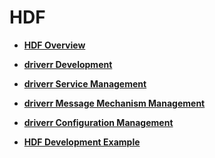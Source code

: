 # HDF<a name="EN-US_TOPIC_0000001157319419"></a>

-   **[HDF Overview](driver-hdf-overview.md)**  

-   **[driverr Development](driver-hdf-development.md)**  

-   **[driverr Service Management](driver-hdf-servicemanage.md)**  

-   **[driverr Message Mechanism Management](driver-hdf-news.md)**  

-   **[driverr Configuration Management](driver-hdf-manage.md)**  

-   **[HDF Development Example](driver-hdf-sample.md)**  



